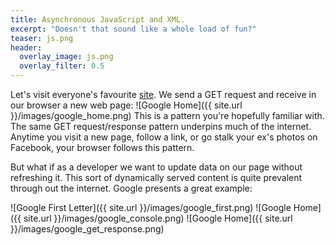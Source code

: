 ```yaml
---
title: Asynchronous JavaScript and XML.
excerpt: "Doesn't that sound like a whole load of fun?"
teaser: js.png
header:
  overlay_image: js.png
  overlay_filter: 0.5
---
```


Let's visit everyone's favourite [site](www.google.com). We send a GET request and receive in our browser a new web page:
![Google Home]({{ site.url }}/images/google_home.png)
This is a pattern you're hopefully familiar with. The same GET request/response pattern underpins much of the internet. Anytime you visit a new page, follow a link, or go stalk your ex's photos on Facebook, your browser follows this pattern.

But what if as a developer we want to update data on our page without refreshing it. This sort of dynamically served content is quite prevalent through out the internet. Google presents a great example:

![Google First Letter]({{ site.url }}/images/google_first.png)
![Google Home]({{ site.url }}/images/google_console.png)
![Google Home]({{ site.url }}/images/google_get_response.png)
